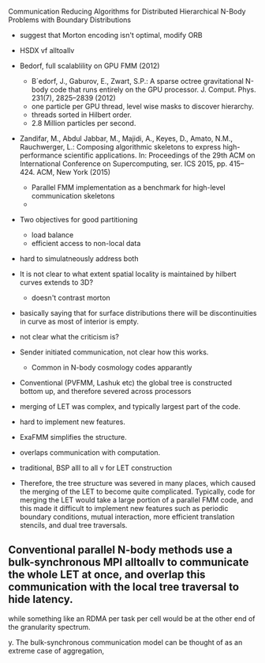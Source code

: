 Communication Reducing Algorithms for Distributed Hierarchical N-Body Problems with Boundary Distributions

- suggest that Morton encoding isn't optimal, modify ORB
- HSDX vf alltoallv

- Bedorf, full scalablility on GPU FMM (2012)
    - B´edorf, J., Gaburov, E., Zwart, S.P.: A sparse octree gravitational N-body code
that runs entirely on the GPU processor. J. Comput. Phys. 231(7), 2825–2839
(2012)
    - one particle per GPU thread, level wise masks to discover hierarchy.
    - threads sorted in Hilbert order.
    - 2.8 Million particles per second.

- Zandifar, M., Abdul Jabbar, M., Majidi, A., Keyes, D., Amato, N.M., Rauchwerger, L.: Composing algorithmic skeletons to express high-performance scientific
applications. In: Proceedings of the 29th ACM on International Conference on
Supercomputing, ser. ICS 2015, pp. 415–424. ACM, New York (2015)
    - Parallel FMM implementation as a benchmark for high-level communication skeletons
    -

- Two objectives for good partitioning
    - load balance
    - efficient access to non-local data

- hard to simulatneously address both

- It is not clear to what extent spatial locality is maintained by hilbert curves extends to 3D?
    - doesn't contrast morton
- basically saying that for surface distributions there will be discontinuities in curve as most of interior is empty.
- not clear what the criticism is?

- Sender initiated communication, not clear how this works.
    - Common in N-body cosmology codes apparantly

- Conventional (PVFMM, Lashuk etc) the global tree is constructed bottom up, and therefore severed across processors

- merging of LET was complex, and typically largest part of the code.

- hard to implement new features.

- ExaFMM simplifies the structure.

- overlaps communication with computation.

- traditional, BSP alll to all v for LET construction

- Therefore, the tree structure was severed in many places,
which caused the merging of the LET to become quite complicated. Typically,
code for merging the LET would take a large portion of a parallel FMM code,
and this made it difficult to implement new features such as periodic boundary
conditions, mutual interaction, more efficient translation stencils, and dual tree
traversals.

Conventional parallel N-body methods use a bulk-synchronous MPI
alltoallv to communicate the whole LET at once, and overlap this communication with the local tree traversal to hide latency.
-
while something like an RDMA per task per cell
would be at the other end of the granularity spectrum.

y. The bulk-synchronous communication model can be thought of
as an extreme case of aggregation,

